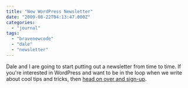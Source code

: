 ```yaml
---
title: "New WordPress Newsletter"
date: "2009-08-22T04:13:47.000Z"
categories: 
  - "journal"
tags: 
  - "bravenewcode"
  - "dale"
  - "newsletter"
---
```


Dale and I are going to start putting out a newsletter from time to time. If you're interested in WordPress and want to be in the loop when we write about cool tips and tricks, then [head on over and sign-up](http://www.bravenewcode.com/newsletter).
